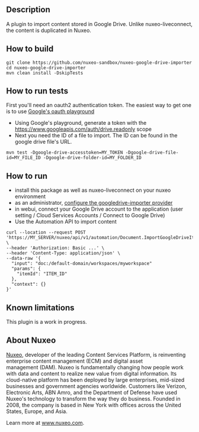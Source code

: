 ## Description

A plugin to import content stored in Google Drive. Unlike nuxeo-liveconnect, the content is duplicated in Nuxeo.

## How to build
```
git clone https://github.com/nuxeo-sandbox/nuxeo-google-drive-importer
cd nuxeo-google-drive-importer
mvn clean install -DskipTests
```

## How to run tests

First you'll need an oauth2 authentication token. The easiest way to get one is to use [Google's oauth playground](https://developers.google.com/oauthplayground)

- Using Google's playground, generate a token with the https://www.googleapis.com/auth/drive.readonly scope
- Next you need the ID of a file to import. The ID can be found in the google drive file's URL. 

```
mvn test -Dgoogle-drive-accesstoken=MY_TOKEN -Dgoogle-drive-file-id=MY_FILE_ID -Dgoogle-drive-folder-id=MY_FOLDER_ID
```

## How to run

- install this package as well as nuxeo-liveconnect on your nuxeo environment
- as an administrator, [configure the googledrive-importer provider](https://doc.nuxeo.com/nxdoc/nuxeo-live-connect/#setting-up-live-connect-for-google-drive)
- in webui, connect your Google Drive account to the application (user setting / Cloud Services Accounts / Connect to Google Drive)
- Use the Automation API to import content

```
curl --location --request POST 'https://MY_SERVER/nuxeo/api/v1/automation/Document.ImportGoogleDriveItem' \
--header 'Authorization: Basic ...' \
--header 'Content-Type: application/json' \
--data-raw '{
  "input": "doc:/default-domain/workspaces/myworkspace"
  "params": {
    "itemId": "ITEM_ID"
  },
  "context": {}
}'
```

## Known limitations
This plugin is a work in progress.

## About Nuxeo
[Nuxeo](www.nuxeo.com), developer of the leading Content Services Platform, is reinventing enterprise content management (ECM) and digital asset management (DAM). Nuxeo is fundamentally changing how people work with data and content to realize new value from digital information. Its cloud-native platform has been deployed by large enterprises, mid-sized businesses and government agencies worldwide. Customers like Verizon, Electronic Arts, ABN Amro, and the Department of Defense have used Nuxeo's technology to transform the way they do business. Founded in 2008, the company is based in New York with offices across the United States, Europe, and Asia.

Learn more at www.nuxeo.com.
